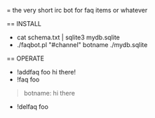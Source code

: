 = the very short irc bot for faq items or whatever

== INSTALL
* cat schema.txt | sqlite3 mydb.sqlite
* ./faqbot.pl "#channel" botname ./mydb.sqlite

== OPERATE
* !addfaq foo hi there!
* !faq foo
 > botname: hi there
* !delfaq foo
